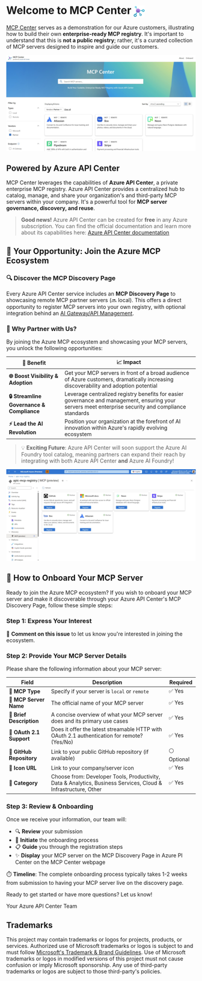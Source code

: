 # Welcome to MCP Center <img src="media/apic-icon.svg" alt="Azure API Center" height="32" style="vertical-align: middle;">

[MCP Center](https://aka.ms/mcp-center) serves as a demonstration for our Azure customers, illustrating how to build their own **enterprise-ready MCP registry**. It's important to understand that this is **not a public registry**; rather, it's a curated collection of MCP servers designed to inspire and guide our customers.

![MCP Center](media/mcpcenter.jpg)

## Powered by Azure API Center

MCP Center leverages the capabilities of **Azure API Center**, a private enterprise MCP registry. Azure API Center provides a centralized hub to catalog, manage, and share your organization's and third-party MCP servers within your company. It's a powerful tool for **MCP server governance, discovery, and reuse**.

> **Good news!** Azure API Center can be created for **free** in any Azure subscription. You can find the official documentation and learn more about its capabilities here: [Azure API Center documentation](https://learn.microsoft.com/azure/api-center/set-up-api-center)


## 🌟 Your Opportunity: Join the Azure MCP Ecosystem

### 🔍 Discover the MCP Discovery Page
Every Azure API Center service includes an **MCP Discovery Page** to showcasing remote MCP partner servers (🔜 local). This offers a direct opportunity to register MCP servers into your own registry, with optional integration behind an [AI Gateway/API Management](https://learn.microsoft.com/en-us/azure/api-management/genai-gateway-capabilities).

### 🚀 Why Partner with Us?
By joining the Azure MCP ecosystem and showcasing your MCP servers, you unlock the following opportunities:

| 🎯 **Benefit** | 📈 **Impact** |
|----------------|---------------|
| **🌐 Boost Visibility & Adoption** | Get your MCP servers in front of a broad audience of Azure customers, dramatically increasing discoverability and adoption potential |
| **🔒 Streamline Governance & Compliance** | Leverage centralized registry benefits for easier governance and management, ensuring your servers meet enterprise security and compliance standards |
| **⚡ Lead the AI Revolution** | Position your organization at the forefront of AI innovation within Azure's rapidly evolving ecosystem |

> 💡 **Exciting Future**: Azure API Center will soon support the Azure AI Foundry tool catalog, meaning partners can expand their reach by integrating with both Azure API Center **and** Azure AI Foundry!

![MCP Center](media/apic-discovery.jpg)

## 🚀 How to Onboard Your MCP Server

Ready to join the Azure MCP ecosystem? If you wish to onboard your MCP server and make it discoverable through your Azure API Center's MCP Discovery Page, follow these simple steps:

### Step 1: Express Your Interest
📝 **Comment on this issue** to let us know you're interested in joining the ecosystem.

### Step 2: Provide Your MCP Server Details
Please share the following information about your MCP server:

| Field | Description | Required |
|-------|-------------|----------|
| **🔧 MCP Type** | Specify if your server is `local` or `remote` | ✅ Yes |
| **📛 MCP Server Name** | The official name of your MCP server | ✅ Yes |
| **📄 Brief Description** | A concise overview of what your MCP server does and its primary use cases | ✅ Yes |
| **🔐 OAuth 2.1 Support** | Does it offer the latest streamable HTTP with OAuth 2.1 authentication for remote? (Yes/No) | ✅ Yes |
| **🐙 GitHub Repository** | Link to your public GitHub repository (if available) | ⚪ Optional |
| **🎨 Icon URL** | Link to your company/server icon | ✅ Yes |
| **📂 Category** | Choose from: Developer Tools, Productivity, Data & Analytics, Business Services, Cloud & Infrastructure, Other | ✅ Yes |

### Step 3: Review & Onboarding
Once we receive your information, our team will:
- 🔍 **Review** your submission
- 🤝 **Initiate** the onboarding process  
- 📋 **Guide** you through the registration steps
- ✨ **Display** your MCP server on the MCP Discovery Page in Azure PI Center on the MCP Center webpage

⏱️ **Timeline**: The complete onboarding process typically takes 1-2 weeks from submission to having your MCP server live on the discovery page.

Ready to get started or have more questions? Let us know!

Your Azure API Center Team

## Trademarks

This project may contain trademarks or logos for projects, products, or services. Authorized use of Microsoft
trademarks or logos is subject to and must follow
[Microsoft's Trademark & Brand Guidelines](https://www.microsoft.com/legal/intellectualproperty/trademarks/usage/general).
Use of Microsoft trademarks or logos in modified versions of this project must not cause confusion or imply Microsoft sponsorship.
Any use of third-party trademarks or logos are subject to those third-party's policies.
